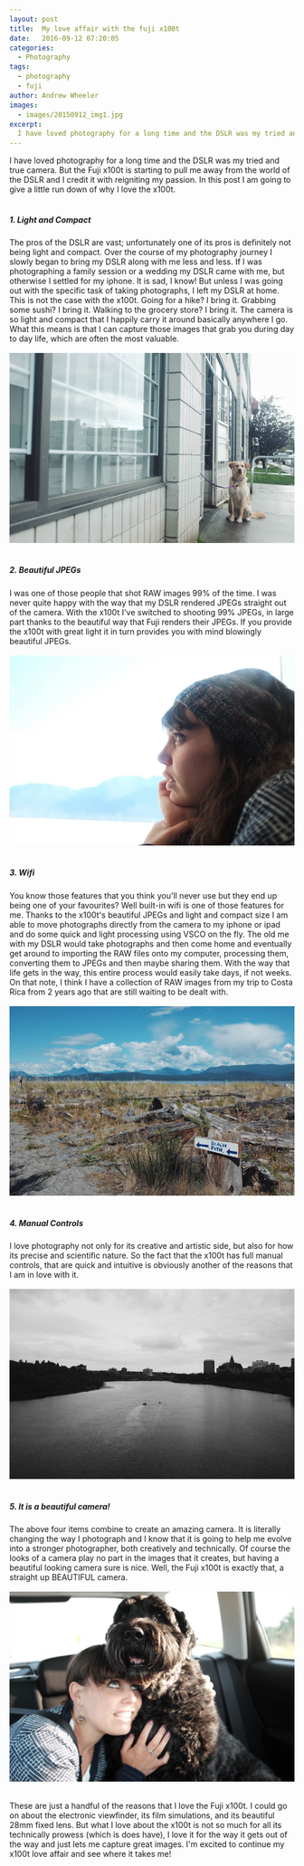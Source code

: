 ```yaml
---
layout: post
title:  My love affair with the fuji x100t 
date:   2016-09-12 07:20:05
categories:
  - Photography
tags:
  - photography
  - fuji
author: Andrew Wheeler
images:
  - images/20150912_img1.jpg
excerpt:
  I have loved photography for a long time and the DSLR was my tried and true camera. But the Fuji x100t is starting to pull me away from the world of the DSLR and I credit it with reigniting my passion. In this post I am going to give a little run down of why I love the x100t. 
---
```


I have loved photography for a long time and the DSLR was my tried and true camera. But the Fuji x100t is starting to pull me away from the world of the DSLR and I credit it with reigniting my passion. In this post I am going to give a little run down of why I love the x100t. <br><br>

##### 1. Light and Compact

The pros of the DSLR are vast; unfortunately one of its pros is definitely not being light and compact. Over the course of my photography journey I slowly began to bring my DSLR along with me less and less. If I was photographing a family session or a wedding my DSLR came with me, but otherwise I settled for my iphone. It is sad, I know! But unless I was going out with the specific task of taking photographs, I left my DSLR at home. This is not the case with the x100t. Going for a hike? I bring it. Grabbing some sushi? I bring it. Walking to the grocery store? I bring it. The camera is so light and compact that I happily carry it around basically anywhere I go. What this means is that I can capture those images that grab you during day to day life, which are often the most valuable.<br><br>![dog](/images/20150912_img6.jpg)<br><br>

##### 2. Beautiful JPEGs

I was one of those people that shot RAW images 99% of the time. I was never quite happy with the way that my DSLR rendered JPEGs straight out of the camera. With the x100t I've switched to shooting 99% JPEGs, in large part thanks to the beautiful way that Fuji renders their JPEGs. If you provide the x100t with great light it in turn provides you with mind blowingly beautiful JPEGs.<br><br>![portrait](/images/20150912_img2.jpg)<br><br>

##### 3. Wifi

You know those features that you think you'll never use but they end up being one of your favourites? Well built-in wifi is one of those features for me. Thanks to the x100t's beautiful JPEGs and light and compact size I am able to move photographs directly from the camera to my iphone or ipad and do some quick and light processing using VSCO on the fly. The old me with my DSLR would take photographs and then come home and eventually get around to importing the RAW files onto my computer, processing them, converting them to JPEGs and then maybe sharing them. With the way that life gets in the way, this entire process would easily take days, if not weeks. On that note, I think I have a collection of RAW images from my trip to Costa Rica from 2 years ago that are still waiting to be dealt with.<br><br>![beach](/images/20150912_img3.jpg)<br><br>

##### 4. Manual Controls

I love photography not only for its creative and artistic side, but also for how its precise and scientific nature. So the fact that the x100t has full manual controls, that are quick and intuitive is obviously another of the reasons that I am in love with it. <br><br>![river](/images/20150912_img4.jpg)<br><br>

##### 5. It is a beautiful camera!

The above four items combine to create an amazing camera. It is literally changing the way I photograph and I know that it is going to help me evolve into a stronger photographer, both creatively and technically. Of course the looks of a camera play no part in the images that it creates, but having a beautiful looking camera sure is nice. Well, the Fuji x100t is exactly that, a straight up BEAUTIFUL camera. <br><br>![best-friends](/images/20150912_img7.jpg)<br><br>

These are just a handful of the reasons that I love the Fuji x100t. I could go on about the electronic viewfinder, its film simulations, and its beautiful 28mm fixed lens. But what I love about the x100t is not so much for all its technically prowess (which is does have), I love it for the way it gets out of the way and just lets me capture great images. I'm excited to continue my x100t love affair and see where it takes me!